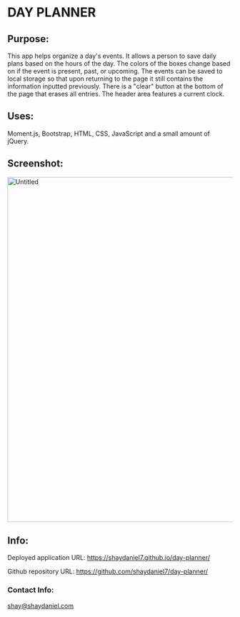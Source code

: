 # DAY PLANNER

## Purpose:
This app helps organize a day's events. It allows a person to save daily plans based on the hours of the day. The colors of the boxes change based on if the event is present, past, or upcoming. The events can be saved to local storage so that upon returning to the page it still contains the information inputted previously. There is a "clear" button at the bottom of the page that erases all entries. The header area features a current clock.

## Uses:
Moment.js, Bootstrap, HTML, CSS, JavaScript and a small amount of jQuery.

## Screenshot:
<img width="773" alt="Untitled" src="https://user-images.githubusercontent.com/67557233/92336762-f2d42880-f058-11ea-83d8-b8ab7776ca46.png">

## Info:
Deployed application URL: https://shaydaniel7.github.io/day-planner/

Github repository URL: https://github.com/shaydaniel7/day-planner/

### Contact Info:
shay@shaydaniel.com

